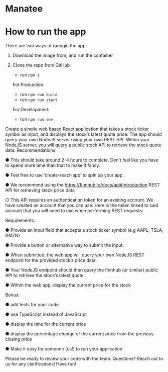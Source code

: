 # Manatee

# How to run the app

There are two ways of runngin the app

1. Download the image from, and run the container

2. Clone the repo from GitHub
    - run `npm i`


    For Production:
    - run `npm run build`
    - run `npm run start`


    For Development:
    - run `npm run dev`


Create a simple web based React application that takes a stock ticker symbol as input, and
displays the stock’s latest quote price. The app should query your own NodeJS server using
your own REST API. Within your NodeJS server, you will query a public stock API to retrieve the
stock quote data.
Recommendations:

● This should take around 2-4 hours to complete. Don’t feel like you have to spend more
time than that to make it fancy.

● Feel free to use ‘create-react-app’ to spin up your app.

● We recommend using the https://finnhub.io/docs/api#introduction REST API for
retrieving stock price data

○ This API requires an authentication token for an existing account. We have
created an account that you can use. Here is the token linked to said account
that you will need to use when performing REST requests:
<API KEY>

Requirements:

● Provide an input field that accepts a stock ticker symbol (e.g AAPL, TSLA, AMZN)

● Provide a button or alternative way to submit the input.

● When submitted, the web app will query your own NodeJS REST endpoint for the
provided stock’s price data.

● Your NodeJS endpoint should then query the finnhub (or similar) public API to
retrieve the stock’s latest quote.

● Within the web app, display the current price for the stock

Bonus:

● add tests for your code

● use TypeScript instead of JavaScript

● display the time for the current price

● display the percentage change of the current price from the previous closing
price

● Make it easy for someone (us!) to run your application

Please be ready to review your code with the team.
Questions? Reach out to us for any clarifications! Have fun!